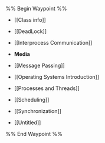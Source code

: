 %% Begin Waypoint %%
- [[Class info]]
- [[DeadLock]]
- [[Interprocess Communication]]
- **Media**

- [[Message Passing]]
- [[Operating Systems Introduction]]
- [[Processes and Threads]]
- [[Scheduling]]
- [[Synchronization]]
- [[Untitled]]

%% End Waypoint %%
